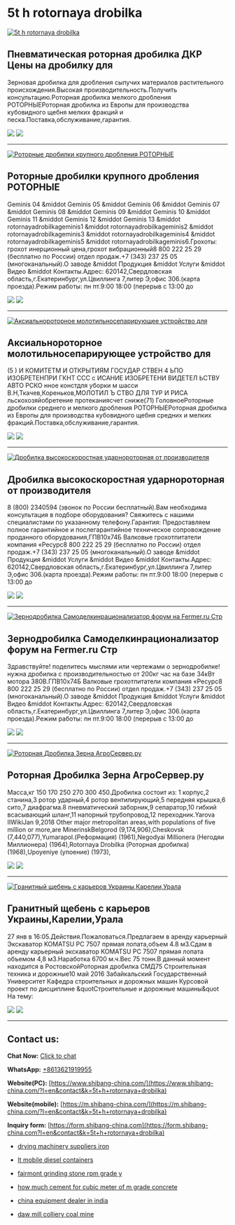 # 5t h rotornaya drobilka

<a href="https://swt.shibang-china.com/?l=en&img&k=5t+h+rotornaya+drobilka" target="_blank">![5t h rotornaya drobilka](http://static.shibang-china.com/all-800x300/425.jpg)</a>

## Пневматическая роторная дробилка ДКР Цены на дробилку для
Зерновая дробилка для дробления сыпучих материалов растительного происхождения.Высокая производительность.Получить консультацию.Роторная дробилка мелкого дробления РОТОРНЫЕРоторная дробилка из Европы для производства кубовидного щебня мелких фракций и песка.Поставка,обслуживание,гарантия.


<a href="https://whatsapp.shibangsoft.com/WhatsApp.php" target="_blank" title="WhatsApp">![](http://static.shibang-china.com/icon/whatsapp.png)</a> <a href="https://swt.shibang-china.com/?l=en&icon&k=5t+h+rotornaya+drobilka" target="_blank">![](http://static.shibang-china.com/icon/chat-en.png)</a>

---

<a href="https://swt.shibang-china.com/?l=en&img&k=5t+h+rotornaya+drobilka" target="_blank">![Роторные дробилки крупного дробления РОТОРНЫЕ](http://static.shibang-china.com/all-800x300/808.jpg)</a>

## Роторные дробилки крупного дробления РОТОРНЫЕ
Geminis 04 &middot Geminis 05 &middot Geminis 06 &middot Geminis 07 &middot Geminis 08 &middot Geminis 09 &middot Geminis 10 &middot Geminis 11 &middot Geminis 12 &middot Geminis 13 &middot rotornayadrobilkageminis1 &middot rotornayadrobilkageminis2 &middot rotornayadrobilkageminis3 &middot rotornayadrobilkageminis4 &middot rotornayadrobilkageminis5 &middot rotornayadrobilkageminis6.Грохоты: грохот инерционный цена,грохот вибрационный8 800 222 25 29 (бесплатно по России) отдел продаж.+7 (343) 237 25 05 (многоканальный).О заводе &middot Продукция &middot Услуги &middot Видео &middot Контакты.Адрес: 620142,Свердловская область,г.Екатеринбург,ул.Цвиллинга 7,литер Э,офис 306.(карта проезда).Режим работы: пн пт.9:00 18:00 (перерыв с 13:00 до


<a href="https://whatsapp.shibangsoft.com/WhatsApp.php" target="_blank" title="WhatsApp">![](http://static.shibang-china.com/icon/whatsapp.png)</a> <a href="https://swt.shibang-china.com/?l=en&icon&k=5t+h+rotornaya+drobilka" target="_blank">![](http://static.shibang-china.com/icon/chat-en.png)</a>

---

<a href="https://swt.shibang-china.com/?l=en&img&k=5t+h+rotornaya+drobilka" target="_blank">![Аксиальнороторное молотильносепарирующее устройство для](http://static.shibang-china.com/all-800x300/262.jpg)</a>

## Аксиальнороторное молотильносепарирующее устройство для
(5 ) И КОМИТЕТМ И ОТКРЫТИЯМ ГОСУДАР СТВЕН 4 ЬПО ИЗОБРЕТЕНПРИ ГКНТ ССС с ИСАНИЕ ИЗОБРЕТЕНИ ВИДЕТЕЛ ЬСТВУ АВТО РСКО нное констдля уборки м шасси В.Н,Ткачев,Кореньков,МОЛОТИЛ Ъ СТВО ДЛЯ ТУР И РИСА льскохозяйобретение протеканиясчет сниже(71) ГоловноеРоторные дробилки среднего и мелкого дробления РОТОРНЫЕРоторная дробилка из Европы для производства кубовидного щебня средних и мелких фракций.Поставка,обслуживание,гарантия.


<a href="https://whatsapp.shibangsoft.com/WhatsApp.php" target="_blank" title="WhatsApp">![](http://static.shibang-china.com/icon/whatsapp.png)</a> <a href="https://swt.shibang-china.com/?l=en&icon&k=5t+h+rotornaya+drobilka" target="_blank">![](http://static.shibang-china.com/icon/chat-en.png)</a>

---

<a href="https://swt.shibang-china.com/?l=en&img&k=5t+h+rotornaya+drobilka" target="_blank">![Дробилка высокоскоростная ударнороторная от производителя](http://static.shibang-china.com/all-800x300/261.jpg)</a>

## Дробилка высокоскоростная ударнороторная от производителя
8 (800) 2340594 (звонок по России бесплатный).Вам необходима консультация в подборе оборудования? Свяжитесь с нашими специалистами по указанному телефону.Гарантия: Предоставляем полное гарантийное и послегарантийное техническое сопровождение проданного оборудования,ГПВ10х74Б Валковые грохотпитатели компания «Ресурс8 800 222 25 29 (бесплатно по России) отдел продаж.+7 (343) 237 25 05 (многоканальный).О заводе &middot Продукция &middot Услуги &middot Видео &middot Контакты.Адрес: 620142,Свердловская область,г.Екатеринбург,ул.Цвиллинга 7,литер Э,офис 306.(карта проезда).Режим работы: пн пт.9:00 18:00 (перерыв с 13:00 до


<a href="https://whatsapp.shibangsoft.com/WhatsApp.php" target="_blank" title="WhatsApp">![](http://static.shibang-china.com/icon/whatsapp.png)</a> <a href="https://swt.shibang-china.com/?l=en&icon&k=5t+h+rotornaya+drobilka" target="_blank">![](http://static.shibang-china.com/icon/chat-en.png)</a>

---

<a href="https://swt.shibang-china.com/?l=en&img&k=5t+h+rotornaya+drobilka" target="_blank">![Зернодробилка Самоделкинрационализатор форум на Fermer.ru Стр](http://static.shibang-china.com/all-800x300/62.jpg)</a>

## Зернодробилка Самоделкинрационализатор форум на Fermer.ru Стр
Здравствуйте! поделитесь мыслями или чертежами о зернодробилке! нужна дробилка с производительностью от 200кг час на базе 34кВт мотора 380В.ГПВ10х74Б Валковые грохотпитатели компания «Ресурс8 800 222 25 29 (бесплатно по России) отдел продаж.+7 (343) 237 25 05 (многоканальный).О заводе &middot Продукция &middot Услуги &middot Видео &middot Контакты.Адрес: 620142,Свердловская область,г.Екатеринбург,ул.Цвиллинга 7,литер Э,офис 306.(карта проезда).Режим работы: пн пт.9:00 18:00 (перерыв с 13:00 до


<a href="https://whatsapp.shibangsoft.com/WhatsApp.php" target="_blank" title="WhatsApp">![](http://static.shibang-china.com/icon/whatsapp.png)</a> <a href="https://swt.shibang-china.com/?l=en&icon&k=5t+h+rotornaya+drobilka" target="_blank">![](http://static.shibang-china.com/icon/chat-en.png)</a>

---

<a href="https://swt.shibang-china.com/?l=en&img&k=5t+h+rotornaya+drobilka" target="_blank">![Роторная Дробилка Зерна АгроСервер.ру](http://static.shibang-china.com/all-800x300/292.jpg)</a>

## Роторная Дробилка Зерна АгроСервер.ру
Масса,кг 150 170 250 270 300 450.Дробилка состоит из: 1 корпус,2 станина,3 ротор ударный,4 ротор вентилирующий,5 передняя крышка,6 сито,7 диафрагма.8 пневматический заборник,9 сепаратор,10 гибкий всасывающий шланг,11 напорный трубопровод,12 переходник.Yarova IIWikiJan 9,2018 Other major metropolitan areas,with populations of five million or more,are MinerinskBelgorod (9,174,906),Cheskovsk (7,440,077),Yumarapol.(Реформация) (1961),Negodyai Millionera (Негодяи Миллионера) (1964),Rotornaya Drobilka (Роторная дробилка) (1968),Upoyeniye (упоение) (1973),


<a href="https://whatsapp.shibangsoft.com/WhatsApp.php" target="_blank" title="WhatsApp">![](http://static.shibang-china.com/icon/whatsapp.png)</a> <a href="https://swt.shibang-china.com/?l=en&icon&k=5t+h+rotornaya+drobilka" target="_blank">![](http://static.shibang-china.com/icon/chat-en.png)</a>

---

<a href="https://swt.shibang-china.com/?l=en&img&k=5t+h+rotornaya+drobilka" target="_blank">![Гранитный щебень с карьеров Украины,Карелии,Урала](http://static.shibang-china.com/all-800x300/1020.jpg)</a>

## Гранитный щебень с карьеров Украины,Карелии,Урала
27 янв в 16:05.Действия.Пожаловаться.Предлагаем в аренду карьерный Экскаватор KOMATSU PC 7507 прямая лопата,объем 4.8 м3.Сдам в аренду карьерный экскаватор KOMATSU PC 7507 прямая лопата объемом 4,8 м3.Наработка 6700 м.ч.Вес 75 тонн.В данный момент находится в РостовскойРоторная дробилка СМД75 Строительная техника и дорожные10 май 2016 Забайкальский Государственный Университет Кафедра строительных и дорожных машин Курсовой проект по дисциплине &quotСтроительные и дорожные машины&quot На тему:


<a href="https://whatsapp.shibangsoft.com/WhatsApp.php" target="_blank" title="WhatsApp">![](http://static.shibang-china.com/icon/whatsapp.png)</a> <a href="https://swt.shibang-china.com/?l=en&icon&k=5t+h+rotornaya+drobilka" target="_blank">![](http://static.shibang-china.com/icon/chat-en.png)</a>

---
## Contact us:

**Chat Now:** [Click to chat](https://swt.shibang-china.com?l=en&contact&k=5t+h+rotornaya+drobilka)

**WhatsApp:**  [+8613621919955](https://whatsapp.shibangsoft.com/WhatsApp.php)

**Website(PC):** [https://www.shibang-china.com/](https://www.shibang-china.com/?l=en&contact&k=5t+h+rotornaya+drobilka)

**Website(mobile):** [https://m.shibang-china.com/](https://m.shibang-china.com/?l=en&contact&k=5t+h+rotornaya+drobilka)

**Inquiry form:** [https://form.shibang-china.com](https://form.shibang-china.com?l=en&contact&k=5t+h+rotornaya+drobilka)

* [drying machinery suppliers iron](../125/drying%20machinery%20suppliers%20iron.md)

* [lt mobile diesel containers](../113/lt%20mobile%20diesel%20containers.md)

* [fairmont grinding stone rpm grade y](../113/fairmont%20grinding%20stone%20rpm%20grade%20y.md)

* [how much cement for cubic meter of m grade concrete](../120/how%20much%20cement%20for%20cubic%20meter%20of%20m%20grade%20concrete.md)

* [china equipment dealer in india](../117/china%20equipment%20dealer%20in%20india.md)

* [daw mill colliery coal mine](../115/daw%20mill%20colliery%20coal%20mine.md)